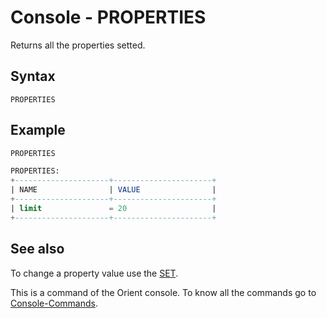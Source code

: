# Console - PROPERTIES

Returns all the properties setted.

## Syntax

```
PROPERTIES
```

## Example

```sql
PROPERTIES

PROPERTIES:
+---------------------+----------------------+
| NAME                | VALUE                |
+---------------------+----------------------+
| limit               = 20                   |
+---------------------+----------------------+
```

## See also

To change a property value use the [SET](Console-Command-Set.md).

This is a command of the Orient console. To know all the commands go to [Console-Commands](Console-Commands.md).
